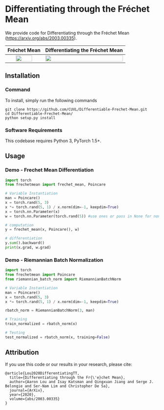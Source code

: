 # Differentiating through the Fréchet Mean

We provide code for Differentiating through the Fréchet Mean (https://arxiv.org/abs/2003.00335).

Fréchet Mean         |  Differentiating the Fréchet Mean
:-------------------------:|:-------------------------:
<img src="https://i.imgur.com/VZWGjRM.png" width="70%"> |  <img src="https://i.imgur.com/cy1TMWZ.png" width="100%">

## Installation

### Command

To install, simply run the following commands

```
git clone https://github.com/CUVL/Differentiable-Frechet-Mean.git
cd Differentiable-Frechet-Mean/
python setup.py install
```

### Software Requirements
This codebase requires Python 3, PyTorch 1.5+.

## Usage

### Demo - Frechet Mean Differentiation

```python
import torch
from frechetmean import frechet_mean, Poincare

# Variable Instantiation
man = Poincare()
x = torch.rand(5, 3)
x *= torch.rand(5, 1) / x.norm(dim=-1, keepdim=True)
x = torch.nn.Parameter(x)
w = torch.nn.Parameter(torch.rand(5)) #use ones or pass in None for non-weighted mean

# computation
y = frechet_mean(x, Poincare(), w)

# differentiation
y.sum().backward()
print(x.grad, w.grad)
```

### Demo - Riemannian Batch Normalization

```python
import torch
from frechetmean import Poincare
from riemannian_batch_norm import RiemannianBatchNorm

# Variable Instantiation
man = Poincare()
x = torch.rand(5, 3)
x *= torch.rand(5, 1) / x.norm(dim=-1, keepdim=True)

rbatch_norm = RiemannianBatchNorm(3, man)

# Training
train_normalized = rbatch_norm(x)

# Testing
test_normalized = rbatch_norm(x, training=False)
```

## Attribution

If you use this code or our results in your research, please cite:

```
@article{Lou2020DifferentiatingTT,
  title={Differentiating through the Fr{\'e}chet Mean},
  author={Aaron Lou and Isay Katsman and Qingxuan Jiang and Serge J. Belongie and Ser-Nam Lim and Christopher De Sa},
  journal={ArXiv},
  year={2020},
  volume={abs/2003.00335}
}
```
